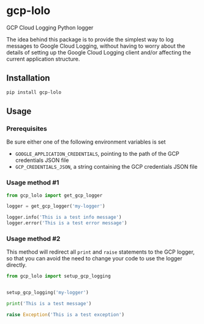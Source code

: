 # gcp-lolo

GCP Cloud Logging Python logger

The idea behind this package is to provide the simplest way to log messages to Google Cloud Logging, without having to worry about the details of setting up the Google Cloud Logging client and/or affecting the current application structure.

## Installation

```bash
pip install gcp-lolo
```

## Usage

### Prerequisites

Be sure either one of the following environment variables is set

- `GOOGLE_APPLICATION_CREDENTIALS`, pointing to the path of the GCP credentials JSON file
- `GCP_CREDENTIALS_JSON`, a string containing the GCP credentials JSON file

### Usage method #1

```python
from gcp_lolo import get_gcp_logger

logger = get_gcp_logger('my-logger')

logger.info('This is a test info message')
logger.error('This is a test error message')
```

### Usage method #2

This method will redirect all `print` and `raise` statements to the GCP logger, so that you can avoid the need to change your code to use the logger directly.

```python
from gcp_lolo import setup_gcp_logging


setup_gcp_logging('my-logger')

print('This is a test message')

raise Exception('This is a test exception')
```
